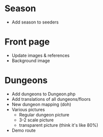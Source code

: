 # Season
- Add season to seeders

# Front page
* Update images & references
* Background image

# Dungeons
* Add dungeons to Dungeon.php
* Add translations of all dungeons/floors
* New dungeon mapping (doh)
* Various pictures
  * Regular dungeon picture
  * 3-2 scale picture
  * transparent picture (think it's like 80%)
* Demo route
